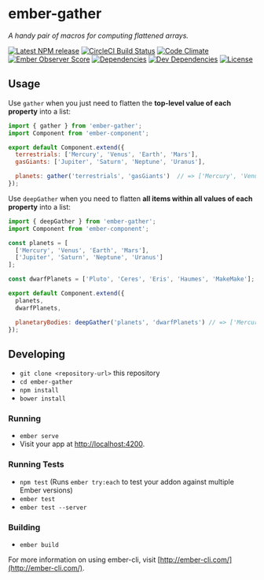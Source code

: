# ember-gather

_A handy pair of macros for computing flattened arrays._

[![Latest NPM release][npm-badge]][npm-badge-url]
[![CircleCI Build Status][circle-badge]][circle-badge-url]
[![Code Climate][codeclimate-badge]][codeclimate-badge-url]
[![Ember Observer Score][ember-observer-badge]][ember-observer-badge-url]
[![Dependencies][dependencies-badge]][dependencies-badge-url]
[![Dev Dependencies][devDependencies-badge]][devDependencies-badge-url]
[![License][license-badge]][license-badge-url]

## Usage

Use `gather` when you just need to flatten the **top-level value of each property** into a list:

```js
import { gather } from 'ember-gather';
import Component from 'ember-component';

export default Component.extend({
  terrestrials: ['Mercury', 'Venus', 'Earth', 'Mars'],
  gasGiants: ['Jupiter', 'Saturn', 'Neptune', 'Uranus'],

  planets: gather('terrestrials', 'gasGiants')  // => ['Mercury', 'Venus', 'Earth', 'Mars', 'Jupiter', 'Saturn', 'Neptune', 'Uranus']
});

```

Use `deepGather` when you need to flatten **all items within all values of each property** into a list:

```js
import { deepGather } from 'ember-gather';
import Component from 'ember-component';

const planets = [
  ['Mercury', 'Venus', 'Earth', 'Mars'],
  ['Jupiter', 'Saturn', 'Neptune', 'Uranus']
];

const dwarfPlanets = ['Pluto', 'Ceres', 'Eris', 'Haumes', 'MakeMake'];

export default Component.extend({
  planets,
  dwarfPlanets,

  planetaryBodies: deepGather('planets', 'dwarfPlanets') // => ['Mercury', 'Venus', 'Earth', 'Mars', 'Jupiter', 'Saturn', 'Neptune', 'Uranus', 'Pluto', 'Ceres', 'Eris', 'Haumes', 'MakeMake']
});

```

## Developing

* `git clone <repository-url>` this repository
* `cd ember-gather`
* `npm install`
* `bower install`

### Running

* `ember serve`
* Visit your app at [http://localhost:4200](http://localhost:4200).

### Running Tests

* `npm test` (Runs `ember try:each` to test your addon against multiple Ember versions)
* `ember test`
* `ember test --server`

### Building

* `ember build`

For more information on using ember-cli, visit [http://ember-cli.com/](http://ember-cli.com/).



[npm-badge]: https://img.shields.io/npm/v/ember-gather.svg
[npm-badge-url]: https://www.npmjs.com/package/ember-gather
[circle-badge]: https://circleci.com/gh/BrianSipple/ember-gather/tree/master.svg?style=svg&circle-token=:circle-token
[circle-badge-url]: https://circleci.com/gh/BrianSipple/ember-gather/tree/master
[coveralls-badge]: https://coveralls.io/repos/github/BrianSipple/ember-gather/badge.svg?branch=master
[coveralls-badge-url]: https://coveralls.io/github/BrianSipple/ember-gather?branch=master
[codeclimate-badge]: https://img.shields.io/codeclimate/github/BrianSipple/ember-gather.svg
[codeclimate-badge-url]: https://codeclimate.com/github/BrianSipple/ember-gather
[ember-observer-badge]: http://emberobserver.com/badges/ember-gather.svg
[ember-observer-badge-url]: http://emberobserver.com/addons/ember-gather
[license-badge]: https://img.shields.io/npm/l/ember-gather.svg
[license-badge-url]: LICENSE
[dependencies-badge]: https://img.shields.io/david/BrianSipple/ember-gather.svg
[dependencies-badge-url]: https://david-dm.org/BrianSipple/ember-gather
[devDependencies-badge]: https://img.shields.io/david/dev/BrianSipple/ember-gather.svg
[devDependencies-badge-url]: https://david-dm.org/BrianSipple/ember-gather#info=devDependencies
